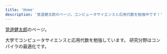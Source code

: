 ```yaml
---
title: 'Home'
description: '覚道健太郎のページ。コンピュータサイエンスと応用代数を勉強中です！'
---
```


[覚道健太郎](/about)のページ。

大学でコンピュータサイエンスと応用代数を勉強しています。
研究分野はコンパイラの最適化です。
